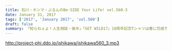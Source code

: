 ```yaml
---
title: 石川・ホンマ・ぶるんのBe-SIDE Your Life! vol.560-3
date: January 31, 2017
tags: ['2017', 'January 2017', 'vol.560']
draft: false
summary: 「知らねぇよ！人生相談・後半」「GET WILD17」10周年記念Tシャツは春に完成予定？お楽しみに！SAITO
---
```


http://project-phi.ddo.jp/ishikawa/ishikawa560_3.mp3